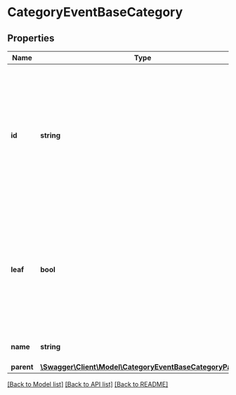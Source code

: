 # CategoryEventBaseCategory

## Properties
Name | Type | Description | Notes
------------ | ------------- | ------------- | -------------
**id** | **string** | The ID of the category. This can be either in UUID format or an integer format. You should be ready to accept any string value as the category ID. | [optional] 
**leaf** | **bool** | Indicates whether the category is at the lowest level. Leaf categories do not have any children. Offers can be listed only in leaf categories. | [optional] 
**name** | **string** | Name of the category. | [optional] 
**parent** | [**\Swagger\Client\Model\CategoryEventBaseCategoryParent**](CategoryEventBaseCategoryParent.md) |  | [optional] 

[[Back to Model list]](../../README.md#documentation-for-models) [[Back to API list]](../../README.md#documentation-for-api-endpoints) [[Back to README]](../../README.md)

